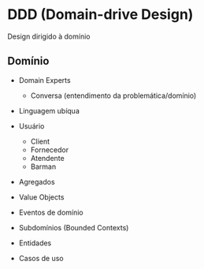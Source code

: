 # DDD (Domain-drive Design)

Design dirigido à domínio

## Domínio

- Domain Experts
  - Conversa (entendimento da problemática/domínio)
- Linguagem ubíqua

- Usuário

  - Client
  - Fornecedor
  - Atendente
  - Barman

- Agregados
- Value Objects
- Eventos de domínio
- Subdomínios (Bounded Contexts)
- Entidades
- Casos de uso
